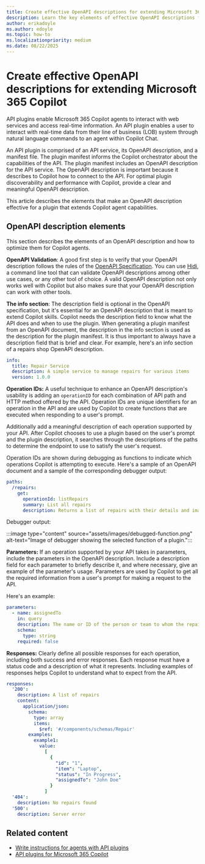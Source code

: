 ```yaml
---
title: Create effective OpenAPI descriptions for extending Microsoft 365 Copilot
description: Learn the key elements of effective OpenAPI descriptions for extending Microsoft 365 Copilot agent capabilities.
author: erikadoyle
ms.author: edoyle
ms.topic: how-to
ms.localizationpriority: medium
ms.date: 08/22/2025
---
```


# Create effective OpenAPI descriptions for extending Microsoft 365 Copilot

API plugins enable Microsoft 365 Copilot agents to interact with web services and access real-time information. An API plugin enables a user to interact with real-time data from their line of business (LOB) system through natural language commands to an agent within Copilot Chat.

An API plugin is comprised of an API service, its OpenAPI description, and a manifest file. The plugin manifest informs the Copilot orchestrator about the capabilities of the API. The plugin manifest includes an OpenAPI description for the API service. The OpenAPI description is important because it describes to Copilot how to connect to the API. For optimal plugin discoverability and performance with Copilot, provide a clear and meaningful OpenAPI description.

This article describes the elements that make an OpenAPI description effective for a plugin that extends Copilot agent capabilities.

## OpenAPI description elements

This section describes the elements of an OpenAPI description and how to optimize them for Copilot agents.

**OpenAPI Validation**: A good first step is to verify that your OpenAPI description follows the rules of the [OpenAPI Specification](https://swagger.io/resources/open-api/). You can use [Hidi](https://github.com/microsoft/OpenAPI.NET/tree/main/src/Microsoft.OpenApi.Hidi), a command line tool that can validate OpenAPI descriptions among other use cases, or any other tool of choice. A valid OpenAPI description not only works well with Copilot but also makes sure that your OpenAPI description can work with other tools.

**The info section**: The description field is optional in the OpenAPI specification, but it's essential for an OpenAPI description that is meant to extend Copilot skills. Copilot needs the description field to know what the API does and when to use the plugin. When generating a plugin manifest from an OpenAPI document, the description in the info section is used as the description for the plugin manifest. It is thus important to always have a description field that is brief and clear. For example, here's an info section of a repairs shop OpenAPI description.

```yaml
info:
  title: Repair Service
  description: A simple service to manage repairs for various items
  version: 1.0.0
```

**Operation IDs:** A useful technique to enhance an OpenAPI description's usability is adding an `operationID` for each combination of API path and HTTP method offered by the API. Operation IDs are unique identifiers for an operation in the API and are used by Copilot to create functions that are executed when responding to a user's prompt.

Additionally add a meaningful description of each operation supported by your API. After Copilot chooses to use a plugin based on the user's prompt and the plugin description, it searches through the descriptions of the paths to determine the endpoint to use to satisfy the user's request.

Operation IDs are shown during debugging as functions to indicate which operations Copilot is attempting to execute. Here's a sample of an OpenAPI document and a sample of the corresponding debugger output:

```yaml
paths:
  /repairs:
    get:
      operationId: listRepairs
      summary: List all repairs
      description: Returns a list of repairs with their details and images
```

Debugger output:

:::image type="content" source="assets/images/debugged-function.png" alt-text="Image of debugger showing the selected function of a plugin.":::

**Parameters:** If an operation supported by your API takes in parameters, include the parameters in the OpenAPI description. Include a description field for each parameter to briefly describe it, and where necessary, give an example of the parameter's usage. Parameters are used by Copilot to get all the required information from a user's prompt for making a request to the API.

Here's an example:

```yaml
parameters:
  - name: assignedTo
    in: query
    description: The name or ID of the person or team to whom the repair is assigned.
    schema:
      type: string
    required: false
```

**Responses:** Clearly define all possible responses for each operation, including both success and error responses. Each response must have a status code and a description of what it represents. Including examples of responses helps Copilot to understand what to expect from the API.

```yaml
responses:
  '200':
    description: A list of repairs
    content:
      application/json:
        schema:
          type: array
          items:
            $ref: '#/components/schemas/Repair'
        examples:
          example1:
            value:
              [
                {
                  "id": "1",
                  "item": "Laptop",
                  "status": "In Progress",
                  "assignedTo": "John Doe"
                }
              ]
  '404':
    description: No repairs found
  '500':
    description: Server error
```

## Related content

- [Write instructions for agents with API plugins](./instructions-api-plugins.md)
- [API plugins for Microsoft 365 Copilot](./overview-api-plugins.md)
